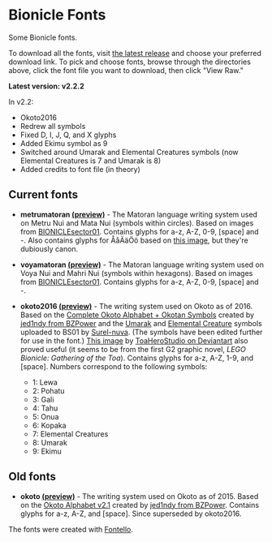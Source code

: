Bionicle Fonts
=========

Some Bionicle fonts.

To download all the fonts, visit [the latest release](https://github.com/MtMNC/Bionicle-Fonts/releases/latest) and choose your preferred download link. To pick and choose fonts, browse through the directories above, click the font file you want to download, then click "View Raw."

__Latest version: v2.2.2__

In v2.2:
 * Okoto2016
  * Redrew all symbols
  * Fixed D, I, J, Q, and X glyphs
  * Added Ekimu symbol as 9
  * Switched around Umarak and Elemental Creatures symbols (now Elemental Creatures is 7 and Umarak is 8)
  * Added credits to font file (in theory)

Current fonts
---------

* __metrumatoran [(preview)](metrumatoran/metrumatoranpreview.png)__ - The Matoran language writing system used on Metru Nui and Mata Nui (symbols within circles). Based on images from [BIONICLEsector01](http://biosector01.com/). Contains glyphs for a-z, A-Z, 0-9, [space] and -. Also contains glyphs for ÅåÄäÖö based on [this image](http://img3.wikia.nocookie.net/__cb20110206162731/bionicle/images/9/96/Scandinaviamato.jpg), but they're dubiously canon.

* __voyamatoran [(preview)](voyamatoran/voyamatoranpreview.png)__ - The Matoran language writing system used on Voya Nui and Mahri Nui (symbols within hexagons). Based on images from [BIONICLEsector01](http://biosector01.com/). Contains glyphs for a-z, A-Z, 0-9, [space] and -.

* __okoto2016 [(preview)](okoto2016/okoto2016preview.png)__ - The writing system used on Okoto as of 2016. Based on the [Complete Okoto Alphabet + Okotan Symbols](https://i.imgur.com/dEW4acD.png) created by [jed1ndy from BZPower](http://www.bzpower.com/board/user/112053-jed1ndy/) and the [Umarak](http://biosector01.com/wiki/images/4/43/Umarak_Symbol.PNG) and [Elemental Creature](http://biosector01.com/wiki/images/9/90/Creatures_Symbol.png) symbols uploaded to BS01 by [Surel-nuva](http://biosector01.com/wiki/index.php/User:Surel-nuva). (The symbols have been edited further for use in the font.) [This image](https://web.archive.org/web/20161231052905/http://orig12.deviantart.net/d686/f/2016/009/a/8/okoto_language_by_toaherostudio-d9nan32.jpg) by [ToaHeroStudio on Deviantart](http://toaherostudio.deviantart.com/) also proved useful (it seems to be from the first G2 graphic novel, _LEGO Bionicle: Gathering of the Toa_). Contains glyphs for a-z, A-Z, 1-9, and [space]. Numbers correspond to the following symbols:
  * 1: Lewa
  * 2: Pohatu
  * 3: Gali
  * 4: Tahu
  * 5: Onua
  * 6: Kopaka
  * 7: Elemental Creatures
  * 8: Umarak
  * 9: Ekimu

Old fonts
---------

* __okoto [(preview)](okoto/okotopreview.png)__ - The writing system used on Okoto as of 2015. Based on the [Okoto Alphabet v2.1](http://www.bzpower.com/board/topic/19354-okoto-alphabet-revealed/?p=968313) created by [jed1ndy from BZPower](http://www.bzpower.com/board/user/112053-jed1ndy/). Contains glyphs for a-z, A-Z, and [space]. Since superseded by okoto2016.

The fonts were created with [Fontello](http://fontello.com/).
